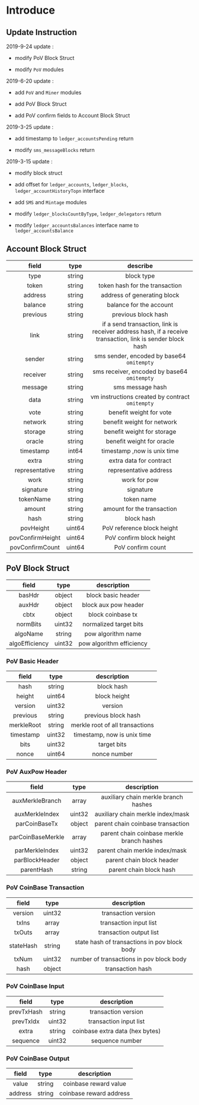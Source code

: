 # Introduce

##  Update Instruction

2019-9-24 update :

- modify PoV Block Struct

- modify `PoV` modules 

2019-6-20 update :

- add `PoV` and `Miner` modules 

- add PoV Block Struct

- add PoV confirm fields to Account Block Struct


2019-3-25 update :

- add timestamp to `ledger_accountsPending` return

- modify `sms_messageBlocks` return


2019-3-15 update :

- modify block struct

- add offset for `ledger_accounts`, `ledger_blocks`, `ledger_accountHistoryTopn` interface

- add `SMS` and `Mintage` modules

- modify `ledger_blocksCountByType`, `ledger_delegators` return

- modify  `ledger_accountsBalances` interface name to `ledger_accountsBalance` 

  

##  Account Block Struct

|     field      |  type  |                           describe                           |
| :------------: | :----: | :----------------------------------------------------------: |
|      type      | string |                          block type                          |
|     token      | string |                token hash for the transaction                |
|    address     | string |                 address of generating block                  |
|    balance     | string |                   balance for the account                    |
|    previous    | string |                     previous block hash                      |
|      link      | string | if a send transaction, link is receiver address hash, if a receive transaction, link is sender block hash |
|     sender     | string |          sms sender, encoded by base64  `omitempty`          |
|    receiver    | string |         sms receiver, encoded by base64  `omitempty`         |
|    message     | string |                       sms message hash                       |
|      data      | string |       vm instructions created by contract `omitempty`        |
|      vote      | string |             benefit weight for vote                          |
|      network   | string |             benefit weight for network                       |
|      storage    | string |             benefit weight for storage                      |
|      oracle    | string |             benefit weight for oracle                        |
|   timestamp    | int64  |                 timestamp ,now is unix time                  |
|     extra      | string |                   extra data for contract                    |
| representative | string |                    representative address                    |
|      work      | string |                         work for pow                         |
|   signature    | string |                          signature                           |
|   tokenName    | string |                          token name                          |
|     amount     | string |                  amount for the transaction                  |
|      hash      | string |                          block hash                          |
|   povHeight    | uint64 |                  PoV reference block height                  |
|povConfirmHeight| uint64 |                   PoV confirm block height                 |
|povConfirmCount | uint64 |                   PoV confirm count                        |

##  PoV Block Struct
|     field      |  type  |                           description                        |
| :------------: | :----: | :----------------------------------------------------------: |
| basHdr         | object | block basic header                                           |
| auxHdr         | object | block aux pow header                                         |
| cbtx           | object | block coinbase tx                                            |
| normBits       | uint32 | normalized target bits                                       |
| algoName       | string | pow algorithm name                                           |
| algoEfficiency | uint32 | pow algorithm efficiency                                     |

### PoV Basic Header
|     field      |  type  |                           description                        |
| :------------: | :----: | :----------------------------------------------------------: |
| hash           | string | block hash                                                   |
| height         | uint64 | block height                                                 |
| version        | uint32 | version                                                      |
| previous       | string | previous block hash                                          |
| merkleRoot     | string | merkle root of all transactions                              |
| timestamp      | uint32 | timestamp, now is unix time                                  |
| bits           | uint32 | target bits                                                  |
| nonce          | uint64 | nonce number                                                 |

### PoV AuxPow Header
|     field      |  type  |                           description                        |
| :------------: | :----: | :----------------------------------------------------------: |
| auxMerkleBranch| array  | auxiliary chain merkle branch hashes                         |
| auxMerkleIndex | uint32 | auxiliary chain merkle index/mask                            |
| parCoinBaseTx  | object | parent chain coinbase transaction                            |
|parCoinBaseMerkle| array | parent chain coinbase merkle branch hashes                   |
| parMerkleIndex | uint32 | parent chain merkle index/mask                               |
| parBlockHeader | object | parent chain block header                                    |
| parentHash     | string | parent chain block hash                                      |

### PoV CoinBase Transaction
|     field      |  type  |                           description                        |
| :------------: | :----: | :----------------------------------------------------------: |
| version        | uint32 | transaction version                                          |
| txIns          | array  | transaction input list                                       |
| txOuts         | array  | transaction output list                                      |
| stateHash      | string | state hash of transactions in pov block body                 |
| txNum          | uint32 | number of transactions in pov block body                     |
| hash           | object | transaction hash                                             |

### PoV CoinBase Input
|     field      |  type  |                           description                        |
| :------------: | :----: | :----------------------------------------------------------: |
| prevTxHash     | string | transaction version                                          |
| prevTxIdx      | uint32 | transaction input list                                       |
| extra          | string | coinbase extra data (hex bytes)                              |
| sequence       | uint32 | sequence number                                              |

### PoV CoinBase Output
|     field      |  type  |                           description                        |
| :------------: | :----: | :----------------------------------------------------------: |
| value          | string | coinbase reward value                                        |
| address        | string | coinbase reward address                                      |

